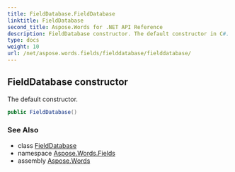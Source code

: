 ```yaml
---
title: FieldDatabase.FieldDatabase
linktitle: FieldDatabase
second_title: Aspose.Words for .NET API Reference
description: FieldDatabase constructor. The default constructor in C#.
type: docs
weight: 10
url: /net/aspose.words.fields/fielddatabase/fielddatabase/
---
```

## FieldDatabase constructor

The default constructor.

```csharp
public FieldDatabase()
```

### See Also

* class [FieldDatabase](../)
* namespace [Aspose.Words.Fields](../../fielddatabase/)
* assembly [Aspose.Words](../../../)

